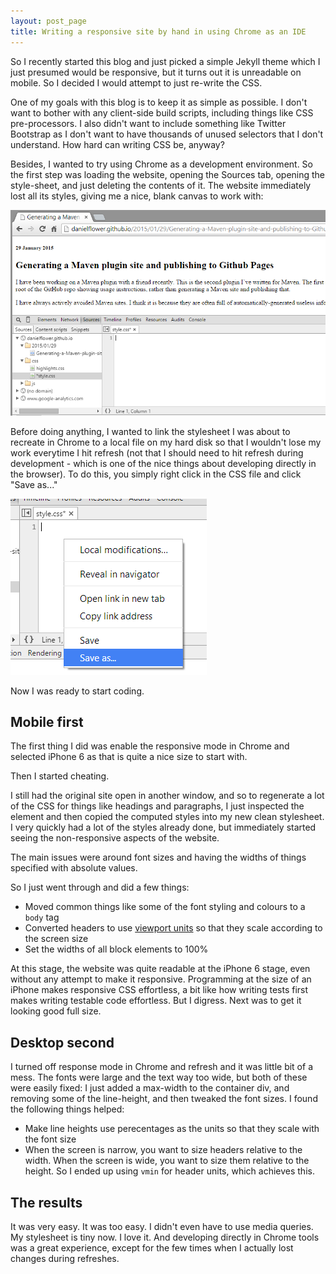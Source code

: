 ```yaml
---
layout: post_page
title: Writing a responsive site by hand in using Chrome as an IDE
---
```


So I recently started this blog and just picked a simple Jekyll theme which I just
presumed would be responsive, but it turns out it is unreadable on mobile. So I decided
I would attempt to just re-write the CSS.

One of my goals with this blog is to keep it as simple as possible. I don't want to
bother with any client-side build scripts, including things like CSS pre-processors.
I also didn't want to include something like Twitter Bootstrap as I don't want to have
thousands of unused selectors that I don't understand. How hard can writing CSS be, anyway?

Besides, I wanted to try using Chrome as a development environment. So the first step
was loading the website, opening the Sources tab, opening the style-sheet, and just
deleting the contents of it. The website immediately lost all its styles, giving me
a nice, blank canvas to work with:

![Screenshot of another blog post without any CSS](/images/css-rewrite/a-website-without-css.png)

Before doing anything, I wanted to link the stylesheet I was about to recreate in
Chrome to a local file on my hard disk so that I wouldn't lose my work everytime I
hit refresh (not that I should need to hit refresh during development - which is one of
the nice things about developing directly in the browser). To do this, you simply
right click in the CSS file and click "Save as..."

![Saving changes from dev tools to a local file](/images/css-rewrite/save-changes.png)

Now I was ready to start coding.

Mobile first
------------

The first thing I did was enable the responsive mode in Chrome and selected iPhone 6
as that is quite a nice size to start with.

Then I started cheating.

I still had the original site open in another window, and so to regenerate a lot of
the CSS for things like headings and paragraphs, I just inspected the element and then
copied the computed styles into my new clean stylesheet. I very quickly had a lot of the
styles already done, but immediately started seeing the non-responsive aspects of the website.

The main issues were around font sizes and having the widths of things specified with
absolute values.

So I just went through and did a few things:

* Moved common things like some of the font styling and colours to a `body` tag
* Converted headers to use [viewport units](http://css-tricks.com/viewport-sized-typography/) so that they scale according to the screen size
* Set the widths of all block elements to 100%

At this stage, the website was quite readable at the iPhone 6 stage, even without any
attempt to make it responsive. Programming at the size of an iPhone makes responsive
CSS effortless, a bit like how writing tests first makes writing testable code effortless.
But I digress. Next was to get it looking good full size.

Desktop second
--------------

I turned off response mode in Chrome and refresh and it was little bit of a mess. The fonts
were large and the text way too wide, but both of these were easily fixed: I just added
a max-width to the container div, and removing some of the line-height, and then tweaked
the font sizes. I found the following things helped:

* Make line heights use perecentages as the units so that they scale with the font size
* When the screen is narrow, you want to size headers relative to the width. When the
screen is wide, you want to size them relative to the height. So I ended up using `vmin`
for header units, which achieves this.

The results
-----------

It was very easy. It was too easy. I didn't even have to use media queries. My stylesheet
is tiny now. I love it. And developing directly in Chrome tools was a great experience,
except for the few times when I actually lost changes during refreshes.